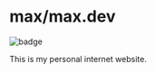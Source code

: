 # max/max.dev

![badge](https://action-badges.now.sh/max/max.dev)

This is my personal internet website.
